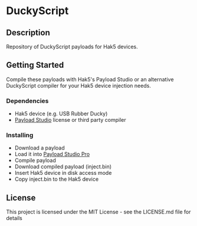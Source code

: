 # DuckyScript

## Description

Repository of DuckyScript payloads for Hak5 devices.

## Getting Started

Compile these payloads with Hak5's Payload Studio or an alternative DuckyScript compiler for your Hak5 device injection needs.

### Dependencies

* Hak5 device (e.g. USB Rubber Ducky)
* [Payload Studio](https://payloadstudio.hak5.org/pro/) license or third party compiler

### Installing

* Download a payload
* Load it into [Payload Studio Pro](https://payloadstudio.hak5.org/pro/)
* Compile payload
* Download compiled payload (inject.bin)
* Insert Hak5 device in disk access mode
* Copy inject.bin to the Hak5 device

## License

This project is licensed under the MIT License - see the LICENSE.md file for details
